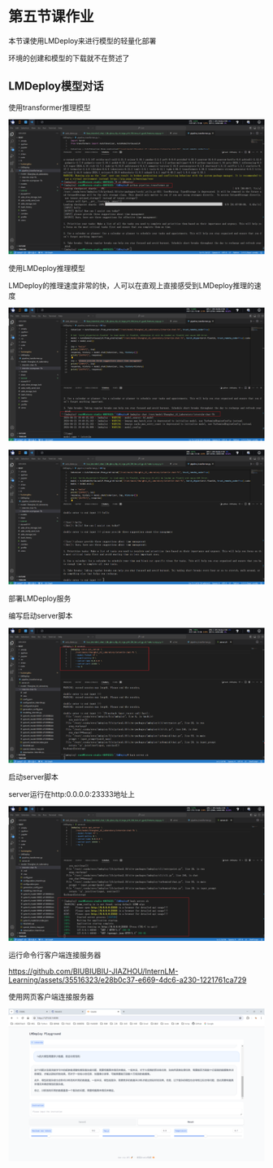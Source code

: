 # 第五节课作业

本节课使用LMDeploy来进行模型的轻量化部署

环境的创建和模型的下载就不在赘述了

## LMDeploy模型对话

使用transformer推理模型

![image-20240421194630238](assets/image-20240421194630238.png)

使用LMDeploy推理模型

LMDeploy的推理速度非常的快，人可以在直观上直接感受到LMDeploy推理的速度

![image-20240421195851125](assets/image-20240421195851125.png)

![image-20240421200003521](assets/image-20240421200003521.png)

部署LMDeploy服务

编写启动server脚本

![image-20240421201046774](assets/image-20240421201046774.png)

启动server脚本

server运行在http:0.0.0.0:23333地址上

![image-20240421201342149](assets/image-20240421201342149.png)

运行命令行客户端连接服务器

https://github.com/BIUBIUBIU-JIAZHOU/InternLM-Learning/assets/35516323/e28b0c37-e669-4dc6-a230-1221761ca729

使用网页客户端连接服务器

![image-20240421205042784](assets/image-20240421205042784.png)



